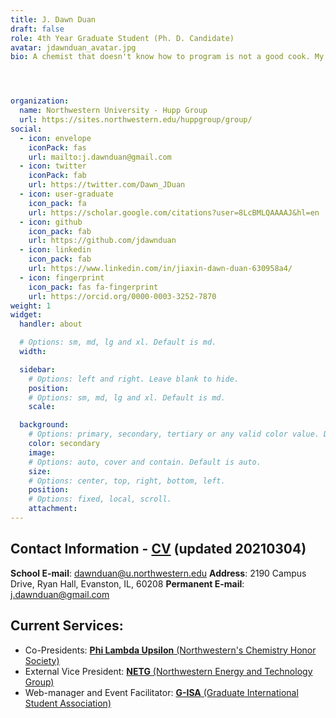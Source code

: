 ```yaml
---
title: J. Dawn Duan
draft: false
role: 4th Year Graduate Student (Ph. D. Candidate)
avatar: jdawnduan_avatar.jpg
bio: A chemist that doesn't know how to program is not a good cook. My research interests include electrochemical properties of materials, measurement techniques including electron microscop, crystallogrphy, diffraction and scattering. I believe automation in labs can promote creative thinking in a research group. <a href = 'https://www.facebook.com/Gudetama' target = '_blank'>Gudetama</a> spirit resides in me.




organization:
  name: Northwestern University - Hupp Group
  url: https://sites.northwestern.edu/huppgroup/group/
social:
  - icon: envelope
    iconPack: fas
    url: mailto:j.dawnduan@gmail.com
  - icon: twitter
    iconPack: fab
    url: https://twitter.com/Dawn_JDuan
  - icon: user-graduate
    icon_pack: fa
    url: https://scholar.google.com/citations?user=8LcBMLQAAAAJ&hl=en
  - icon: github
    icon_pack: fab
    url: https://github.com/jdawnduan
  - icon: linkedin
    icon_pack: fab
    url: https://www.linkedin.com/in/jiaxin-dawn-duan-630958a4/
  - icon: fingerprint
    icon_pack: fas fa-fingerprint
    url: https://orcid.org/0000-0003-3252-7870
weight: 1
widget:
  handler: about

  # Options: sm, md, lg and xl. Default is md.
  width:

  sidebar:
    # Options: left and right. Leave blank to hide.
    position:
    # Options: sm, md, lg and xl. Default is md.
    scale:

  background:
    # Options: primary, secondary, tertiary or any valid color value. Default is primary.
    color: secondary
    image:
    # Options: auto, cover and contain. Default is auto.
    size:
    # Options: center, top, right, bottom, left.
    position:
    # Options: fixed, local, scroll.
    attachment:
---
```


## Contact Information - <a href = "Jiaxin_Duan_NU_HuppGroup_CV.pdf" target="_blank">**CV**</a> (updated 20210304)
**School E-mail**: dawnduan@u.northwestern.edu
**Address**: 2190 Campus Drive, Ryan Hall, Evanston, IL, 60208
**Permanent E-mail**: j.dawnduan@gmail.com

## Current Services:  
- Co-Presidents: <a href = "http://nuplu.weebly.com/">**Phi Lambda Upsilon** (Northwestern's Chemistry Honor Society)</a>
- External Vice President: <a href = "https://sites.northwestern.edu/netg0/">**NETG** (Northwestern Energy and Technology Group)</a>
- Web-manager and Event Facilitator: <a href = "https://sites.northwestern.edu/gisa/">**G-ISA** (Graduate International Student Association)</a>

